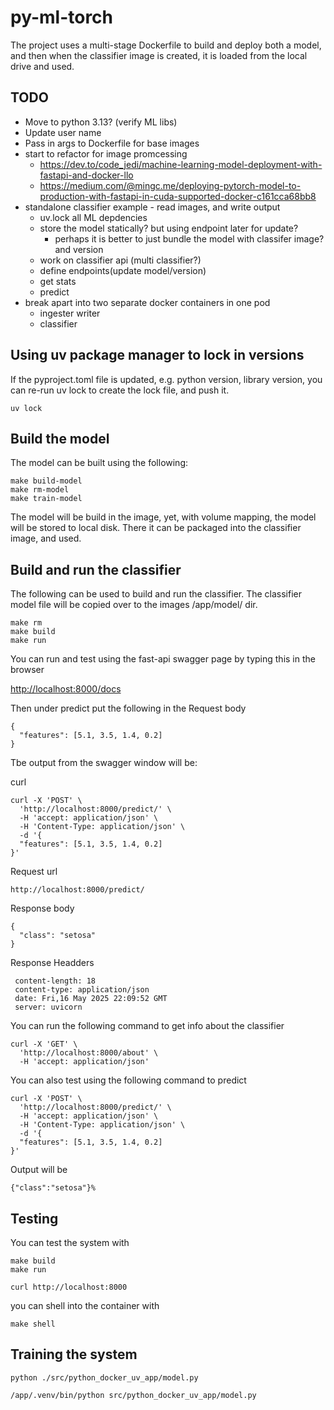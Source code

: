 # py-ml-torch

The project uses a multi-stage Dockerfile to build and deploy both a model, and then when the classifier image is created, it is loaded from the local drive and used.

## TODO

* Move to python 3.13? (verify ML libs)
* Update user name
* Pass in args to Dockerfile for base images
* start to refactor for image promcessing
  * <https://dev.to/code_jedi/machine-learning-model-deployment-with-fastapi-and-docker-llo>
  * <https://medium.com/@mingc.me/deploying-pytorch-model-to-production-with-fastapi-in-cuda-supported-docker-c161cca68bb8>
* standalone classifier example - read images, and write output
  * uv.lock all ML depdencies
  * store the model statically? but using endpoint later for update?
    * perhaps it is better to just bundle the model with classifer image? and version
  * work on classifier api (multi classifier?)
  * define endpoints(update model/version)
  * get stats
  * predict
* break apart into two separate docker containers in one pod
  * ingester writer
  * classifier

## Using uv package manager to lock in versions
If the pyproject.toml file is updated, e.g. python version, library version, you can re-run uv lock to create the lock file, and push it. 

```shell
uv lock
```

## Build the model

The model can be built using the following:

```shell
make build-model
make rm-model
make train-model
 ```

 The model will be build in the image, yet, with volume mapping, the model will be stored to local disk. There it can be packaged into the classifier image, and used.

## Build and run the classifier

 The following can be used to build and run the classifier. The classifier model file will be copied over to the images /app/model/ dir.

 ```shell
make rm
make build
make run
```

You can run and test using the fast-api swagger page by typing this in the browser

<http://localhost:8000/docs>

Then under predict put the following in the Request body

```shell
{
  "features": [5.1, 3.5, 1.4, 0.2]
}
```

Tbe output from the swagger window will be:

curl

```shell
curl -X 'POST' \
  'http://localhost:8000/predict/' \
  -H 'accept: application/json' \
  -H 'Content-Type: application/json' \
  -d '{
  "features": [5.1, 3.5, 1.4, 0.2]
}'
```

Request url

```shell
http://localhost:8000/predict/
```

Response body

```shell
{
  "class": "setosa"
}
```

Response Headders

```shell
 content-length: 18 
 content-type: application/json 
 date: Fri,16 May 2025 22:09:52 GMT 
 server: uvicorn 
```

You can run the following command to get info about the classifier

```shell
curl -X 'GET' \
  'http://localhost:8000/about' \
  -H 'accept: application/json'
```

You can also test using the following command to predict

```shell
curl -X 'POST' \
  'http://localhost:8000/predict/' \
  -H 'accept: application/json' \
  -H 'Content-Type: application/json' \
  -d '{
  "features": [5.1, 3.5, 1.4, 0.2]
}'
```

Output will be

```shell
{"class":"setosa"}% 
```

## Testing

You can test the system with

```shell
make build
make run
```

```shell
curl http://localhost:8000
```

you can shell into the container with

```shell
make shell
```

## Training the system

```shell
python ./src/python_docker_uv_app/model.py
```

```shell
/app/.venv/bin/python src/python_docker_uv_app/model.py
```
